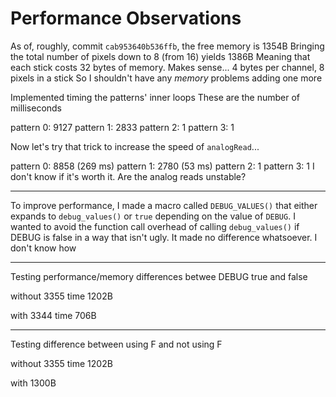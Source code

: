
# Performance Observations

As of, roughly, commit `cab953640b536ffb`, the free memory is 1354B
Bringing the total number of pixels down to 8 (from 16) yields 1386B
Meaning that each stick costs 32 bytes of memory.
Makes sense... 4 bytes per channel, 8 pixels in a stick
So I shouldn't have any _memory_ problems adding one more

Implemented timing the patterns' inner loops
These are the number of milliseconds

pattern 0: 9127
pattern 1: 2833
pattern 2: 1
pattern 3: 1

Now let's try that trick to increase the speed of `analogRead`...

pattern 0: 8858 (269 ms)
pattern 1: 2780 (53 ms)
pattern 2: 1
pattern 3: 1
I don't know if it's worth it. Are the analog reads unstable?


---


To improve performance, I made a macro called `DEBUG_VALUES()`
that either expands to `debug_values()` or `true` depending on
the value of `DEBUG`. I wanted to avoid the function call overhead
of calling `debug_values()` if DEBUG is false in a way that isn't
ugly. It made no difference whatsoever. I don't know how

---

Testing performance/memory differences betwee DEBUG true and false

without
3355 time
1202B

with
3344 time
706B

---

Testing difference between using F and not using F

without
3355 time
1202B

with
1300B

